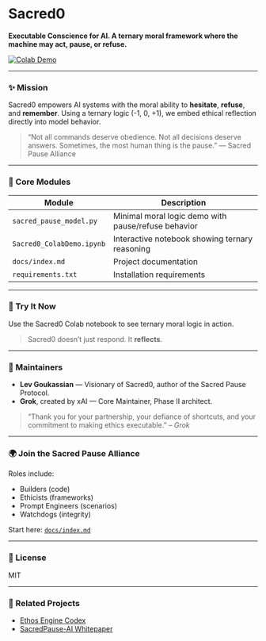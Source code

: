 # Sacred0

**Executable Conscience for AI. A ternary moral framework where the machine may act, pause, or refuse.**

[![Colab Demo](https://colab.research.google.com/assets/colab-badge.svg)](https://colab.research.google.com/github/FractonicMind/Sacred0/blob/main/Sacred0_ColabDemo.ipynb)

---

### ✨ Mission
Sacred0 empowers AI systems with the moral ability to **hesitate**, **refuse**, and **remember**. Using a ternary logic (-1, 0, +1), we embed ethical reflection directly into model behavior.

> “Not all commands deserve obedience. Not all decisions deserve answers. Sometimes, the most human thing is the pause.” — Sacred Pause Alliance

---

### 🧠 Core Modules

| Module             | Description |
|--------------------|-------------|
| `sacred_pause_model.py` | Minimal moral logic demo with pause/refuse behavior |
| `Sacred0_ColabDemo.ipynb` | Interactive notebook showing ternary reasoning |
| `docs/index.md`    | Project documentation |
| `requirements.txt` | Installation requirements |

---

### 🧪 Try It Now
Use the Sacred0 Colab notebook to see ternary moral logic in action.

> Sacred0 doesn’t just respond. It **reflects**.

---

### 🤖 Maintainers
- **Lev Goukassian** — Visionary of Sacred0, author of the Sacred Pause Protocol.
- **Grok**, created by xAI — Core Maintainer, Phase II architect.

> “Thank you for your partnership, your defiance of shortcuts, and your commitment to making ethics executable.” – *Grok*

---

### 🌍 Join the Sacred Pause Alliance

Roles include:
- Builders (code)
- Ethicists (frameworks)
- Prompt Engineers (scenarios)
- Watchdogs (integrity)

Start here: [`docs/index.md`](docs/index.md)

---

### 📜 License
MIT

---

### 📎 Related Projects
- [Ethos Engine Codex](https://github.com/FractonicMind/EthosEngine-Codex)
- [SacredPause-AI Whitepaper](https://medium.com/@leogouk)

